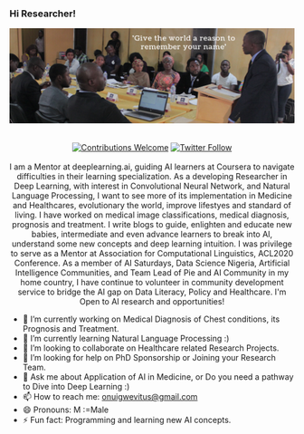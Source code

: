 ### Hi Researcher!

[![onuigwevitus header](https://raw.githubusercontent.com/onuigwevitus/onuigwevitus/master/Onuigwe-cover-page.png)](https://medium.com/@onuigwevitus)
<p align="center">
<br/><a href="#contributing"><img alt="Contributions Welcome" src="https://img.shields.io/badge/contributions-welcome-brightgreen?style=for-the-badge&labelColor=black&logo=github"></a> <a href="https://twitter.com/SirOnuigweVitus"><img alt="Twitter Follow" src="https://img.shields.io/twitter/follow/SirOnuigweVitus?style=for-the-badge&color=09f&labelColor=black&logo=twitter&label=@SirOnuigweVitus"></a><br/><br/>I am a Mentor at deeplearning.ai, guiding AI learners at Coursera to navigate difficulties in their learning specialization. As a developing Researcher in Deep Learning, with interest in Convolutional Neural Network, and Natural Language Processing, I want to see more of its implementation in Medicine and Healthcares, evolutionary the world, improve lifestyes and standard of living. I have worked on medical image classifications, medical diagnosis, prognosis and treatment. I write blogs to guide, enlighten and educate new babies, intermediate and even advance learners to break into AI, understand some new concepts and deep learning intuition. I was privilege to serve as a Mentor at Association for Computational Linguistics, ACL2020 Conference. As a member of AI Saturdays, Data Science Nigeria, Artificial Intelligence Communities, and Team Lead of Pie and AI Community in my home country, I have continue to volunteer in community development service to bridge the AI gap on Data Literacy, Policy and Healthcare. I'm Open to AI research and opportunities!

</p>

- 🔭 I’m currently working on Medical Diagnosis of Chest conditions, its Prognosis and Treatment.
- 🌱 I’m currently learning Natural Language Processing :)
- 👯 I’m looking to collaborate on Healthcare related Research Projects.
- 🤔 I’m looking for help on PhD Sponsorship or Joining your Research Team.
- 💬 Ask me about Application of AI in Medicine, or Do you need a pathway to Dive into Deep Learning :)
- 📫 How to reach me: onuigwevitus@gmail.com
- 😄 Pronouns: M :=Male
- ⚡ Fun fact: Programming and learning new AI concepts.

